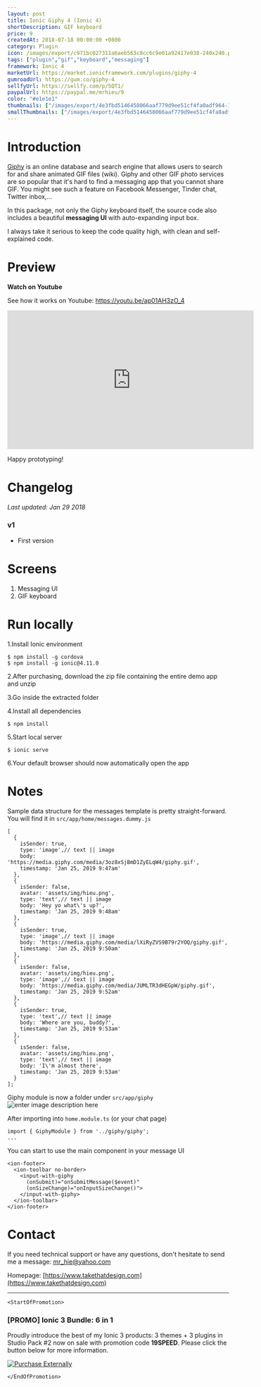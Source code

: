 ```yaml
---
layout: post
title: Ionic Giphy 4 (Ionic 4)
shortDescription: GIF keyboard 
price: 9
createdAt: 2018-07-18 00:00:00 +0800
category: Plugin
icon: /images/export/c971bc027311a6aeb563c8cc6c9e01a92417e038-240x240.png
tags: ["plugin","gif","keyboard","messaging"]
framework: Ionic 4
marketUrl: https://market.ionicframework.com/plugins/giphy-4
gumroadUrl: https://gum.co/giphy-4
sellfyUrl: https://sellfy.com/p/5QT1/
paypalUrl: https://paypal.me/mrhieu/9
color: "#e1e1e1"
thumbnails: ["/images/export/4e3fbd5146458066aaf779d9ee51cf4fa0adf964-1242x2208.png","/images/export/0da142de8e8b23d173fceed1a35bf4588279afb7-1242x2208.png","/images/export/b899f1fab45c97e719fff9c1239afd1b46d8e92d-1242x2208.png","/images/export/73c75c48e6dc8bad515b37235e51bfa14bcdfbcc-546x968.gif"]
smallThumbnails: ["/images/export/4e3fbd5146458066aaf779d9ee51cf4fa0adf964-1242x2208.png","/images/export/0da142de8e8b23d173fceed1a35bf4588279afb7-1242x2208.png","/images/export/b899f1fab45c97e719fff9c1239afd1b46d8e92d-1242x2208.png"]
---
```


# Introduction

[Giphy](https://giphy.com/) is an online database and search engine that allows users to search for and share animated GIF files (wiki). Giphy and other GIF photo services are so popular that it's hard to find a messaging app that you cannot share GIF. You might see such a feature on Facebook Messenger, Tinder chat, Twitter inbox,...

In this package, not only the Giphy keyboard itself, the source code also includes a beautiful **messaging UI** with auto-expanding input box.

I always take it serious to keep the code quality high, with clean and self-explained code.

# Preview




**Watch on Youtube**

See how it works on Youtube: https://youtu.be/ap01AH3zO_4

<iframe width="560" height="315" src="https://www.youtube.com/embed/ap01AH3zO_4" frameborder="0" allow="accelerometer; autoplay; encrypted-media; gyroscope; picture-in-picture" allowfullscreen></iframe>


Happy prototyping!


# Changelog

*Last updated: Jan 29 2018*

### v1

* First version

# Screens

1. Messaging UI
2. GIF keyboard


# Run locally
1.Install Ionic environment

```
$ npm install -g cordova
$ npm install -g ionic@4.11.0
```

2.After purchasing, download the zip file containing the entire demo app and unzip

3.Go inside the extracted folder

4.Install all dependencies

```
$ npm install
```

5.Start local server
```
$ ionic serve
```

6.Your default browser should now automatically open the app


# Notes

Sample data structure for the messages template is pretty straight-forward. You will find it in `src/app/home/messages.dummy.js`

```
[
  {
    isSender: true,
    type: 'image',// text || image
    body: 'https://media.giphy.com/media/3oz8xSjBmD1ZyELqW4/giphy.gif',
    timestamp: 'Jan 25, 2019 9:47am'
  },
  {
    isSender: false,
    avatar: 'assets/img/hieu.png',
    type: 'text',// text || image
    body: 'Hey yo what\'s up?',
    timestamp: 'Jan 25, 2019 9:48am'
  },
  {
    isSender: true,
    type: 'image',// text || image
    body: 'https://media.giphy.com/media/lXiRyZVS9B79r2YOQ/giphy.gif',
    timestamp: 'Jan 25, 2019 9:50am'
  },
  {
    isSender: false,
    avatar: 'assets/img/hieu.png',
    type: 'image',// text || image
    body: 'https://media.giphy.com/media/JUMLTR3dHEGpW/giphy.gif',
    timestamp: 'Jan 25, 2019 9:52am'
  },
  {
    isSender: true,
    type: 'text',// text || image
    body: 'Where are you, buddy?',
    timestamp: 'Jan 25, 2019 9:53am'
  },
  {
    isSender: false,
    avatar: 'assets/img/hieu.png',
    type: 'text',// text || image
    body: 'I\'m almost there',
    timestamp: 'Jan 25, 2019 9:53am'
  }
];
```

Giphy module is now a folder under `src/app/giphy`
![enter image description here](https://i.gyazo.com/9519f4edb25a17bfe9e977a54267eddd.png)

After importing into  `home.module.ts` (or your chat page)

```
import { GiphyModule } from '../giphy/giphy';
...
```

You can start to use the main component **<input-with-giphy>** in your message UI

```
<ion-footer>
  <ion-toolbar no-border>
    <input-with-giphy
      (onSubmit)="onSubmitMessage($event)"
      (onSizeChange)="onInputSizeChange()">
    </input-with-giphy>
  </ion-toolbar>
</ion-footer>
```


# Contact
If you need technical support or have any questions, don't hesitate to send me a message: [mr_hie@yahoo.com](mailto:mr_hie@yahoo.com)

Homepage: [https://www.takethatdesign.com](https://www.takethatdesign.com)


------------------

`<StartOfPromotion>`
### [PROMO] Ionic 3 Bundle: 6 in 1
Proudly introduce the best of my Ionic 3 products: 3 themes + 3 plugins in Studio Pack #2  now on sale with promotion code **19SPEED**. Please click the button below for more information.

[![Purchase Externally](http://bit.ly/2E4p4z3)](https://gum.co/ionic3-ui-bundle)

`</EndOfPromotion>`